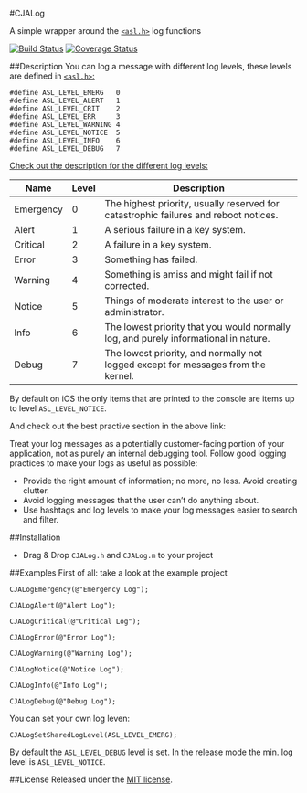 #CJALog

A simple wrapper around the [`<asl.h>`](https://developer.apple.com/library/mac/documentation/Darwin/Reference/ManPages/man3/asl.3.html) log functions 

[![Build Status](https://travis-ci.org/carlj/CJALog.png?branch=master)](https://travis-ci.org/carlj/CJALog)
[![Coverage Status](https://coveralls.io/repos/carlj/CJALog/badge.png?branch=master)](https://coveralls.io/r/carlj/CJALog?branch=master)


##Description
You can log a message with different log levels, these levels are defined in [`<asl.h>`:](https://developer.apple.com/library/mac/documentation/Darwin/Reference/ManPages/man3/asl.3.html)
 
```
#define ASL_LEVEL_EMERG   0
#define ASL_LEVEL_ALERT   1
#define ASL_LEVEL_CRIT    2
#define ASL_LEVEL_ERR     3
#define ASL_LEVEL_WARNING 4
#define ASL_LEVEL_NOTICE  5
#define ASL_LEVEL_INFO    6
#define ASL_LEVEL_DEBUG   7
```

[Check out the description for the different log levels:]( http://developer.apple.com/library/mac/#documentation/MacOSX/Conceptual/BPSystemStartup/Chapters/LoggingErrorsAndWarnings.html#//apple_ref/doc/uid/10000172i-SW8-SW1)
  
Name|Level|Description
--- | --- | ---
Emergency | 0 | The highest priority, usually reserved for catastrophic failures and reboot notices.  
Alert | 1 | A serious failure in a key system.  
Critical | 2 | A failure in a key system.  
Error | 3 | Something has failed.  
Warning | 4 | Something is amiss and might fail if not corrected.  
Notice | 5 | Things of moderate interest to the user or administrator.  
Info | 6 | The lowest priority that you would normally log, and purely informational in nature.  
Debug | 7 | The lowest priority, and normally not logged except for messages from the kernel.  
 
By default on iOS the only items that are printed to the console are items up to level `ASL_LEVEL_NOTICE`.
 
And check out the best practive section in the above link:
 
Treat your log messages as a potentially customer-facing portion of your application, not as purely an internal debugging tool. 
Follow good logging practices to make your logs as useful as possible:
 
* Provide the right amount of information; no more, no less. Avoid creating clutter.
* Avoid logging messages that the user can’t do anything about.
* Use hashtags and log levels to make your log messages easier to search and filter.
 

##Installation
* Drag & Drop `CJALog.h` and `CJALog.m` to your project

##Examples
First of all: take a look at the example project

```objc
CJALogEmergency(@"Emergency Log");

CJALogAlert(@"Alert Log");

CJALogCritical(@"Critical Log");

CJALogError(@"Error Log");

CJALogWarning(@"Warning Log");

CJALogNotice(@"Notice Log");

CJALogInfo(@"Info Log");

CJALogDebug(@"Debug Log");
```

You can set your own log leven:
```
CJALogSetSharedLogLevel(ASL_LEVEL_EMERG);
```

By default the ```ASL_LEVEL_DEBUG``` level is set. In the release mode the min. log level is ```ASL_LEVEL_NOTICE```. 

##License
Released under the [MIT license](LICENSE).